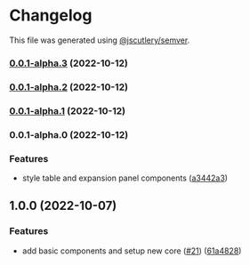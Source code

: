 # Changelog

This file was generated using [@jscutlery/semver](https://github.com/jscutlery/semver).

### [0.0.1-alpha.3](https://github.com/stela-ui/stela-ui/compare/react-0.0.1-alpha.2...react-0.0.1-alpha.3) (2022-10-12)

### [0.0.1-alpha.2](https://github.com/stela-ui/stela-ui/compare/react-0.0.1-alpha.1...react-0.0.1-alpha.2) (2022-10-12)

### [0.0.1-alpha.1](https://github.com/stela-ui/stela-ui/compare/react-0.0.1-alpha.0...react-0.0.1-alpha.1) (2022-10-12)

### 0.0.1-alpha.0 (2022-10-12)

### Features

- style table and expansion panel components ([a3442a3](https://github.com/stela-ui/stela-ui/commit/a3442a3464f37a285b9760ed98e294ab56c70c8f))

## 1.0.0 (2022-10-07)

### Features

- add basic components and setup new core ([#21](https://github.com/stela-ui/stela-ui/issues/21)) ([61a4828](https://github.com/stela-ui/stela-ui/commit/61a4828c8f6c96c22bd57f48687860dc8d2cd12b))
